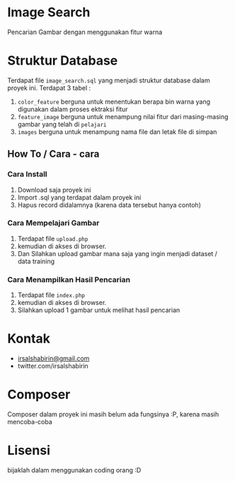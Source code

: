 # Image Search
Pencarian Gambar dengan menggunakan fitur warna

# Struktur Database
Terdapat file `image_search.sql` yang menjadi struktur database dalam proyek ini. Terdapat 3 tabel :

1. `color_feature` berguna untuk menentukan berapa bin warna yang digunakan dalam proses ektraksi fitur
2. `feature_image` berguna untuk menampung nilai fitur dari masing-masing gambar yang telah di `pelajari`
3. `images` berguna untuk menampung nama file dan letak file di simpan

## How To / Cara - cara
### Cara Install
1. Download saja proyek ini
2. Import .sql yang terdapat dalam proyek ini
3. Hapus record didalamnya (karena data tersebut hanya contoh)


### Cara Mempelajari Gambar
1. Terdapat file `upload.php`
2. kemudian di akses di browser. 
3. Dan Silahkan upload gambar mana saja yang ingin menjadi dataset / data training


### Cara Menampilkan Hasil Pencarian
1. Terdapat file `index.php`
2. kemudian di akses di browser. 
3. Silahkan upload 1 gambar untuk melihat hasil pencarian


# Kontak 
- irsalshabirin@gmail.com
- twitter.com/irsalshabirin

# Composer
Composer dalam proyek ini masih belum ada fungsinya :P, karena masih mencoba-coba

# Lisensi
bijaklah dalam menggunakan coding orang :D